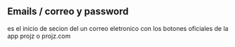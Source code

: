 ## Emails / correo y password
es el inicio de secion del un correo eletronico con los botones oficiales de la app
projz o projz.com

